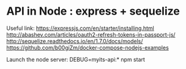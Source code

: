 # API in Node : express + sequelize

Useful link:
https://expressjs.com/en/starter/installing.html
http://abashev.com/articles/oauth2-refresh-tokens-in-passport-js/
http://sequelize.readthedocs.io/en/1.7.0/docs/models/
https://github.com/b00giZm/docker-compose-nodejs-examples

Launch the node server:
DEBUG=myits-api:* npm start
